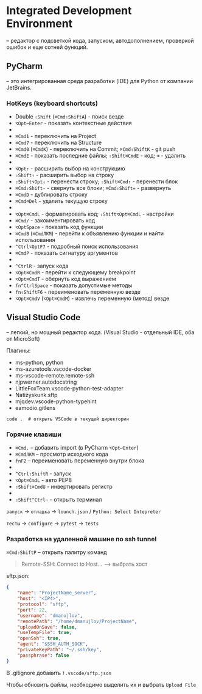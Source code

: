 # Integrated Development Environment

– редактор с подсветкой кода, запуском, автодополнением, проверкой ошибок и еще сотней функций.

## PyCharm

– это интегрированная среда разработки (IDE) для Python от компании JetBrains.

### HotKeys (keyboard shortcuts)

* Double `⇧Shift` (`⌘Сmd`⁠`⇧Shift`⁠`A`) - поиск везде
* `⌥Opt`⁠`↩Enter` - показать контекстные действия
*
* `⌘Cmd`⁠`1` - переключить на Project
* `⌘Cmd`⁠`7` - переключить на Structure
* `⌘Cmd`⁠`0` (`⌘Cmd`⁠`K`) - переключить на Commit; `⌘Cmd`⁠`⇧Shift`⁠`K` - git push
* `⌘Cmd`⁠`E` - показать последние файлы; `⇧Shift`⁠`⌘Cmd`⁠`E` - код; `⌫` - удалить
*
* `⌥Opt`⁠`↑` - расширить выбор на конструкцию
* `⇧Shift`⁠`↑` - расширить выбор на строку
* `⇧Shift`⁠`⌥Opt`⁠`↓` - перенести строку; `⇧Shift`⁠`⌘Cmd`⁠`↑` - перенести блок
* `⌘Cmd`⁠`⇧Shift`⁠`-` - свернуть все блоки; `⌘Cmd`⁠`⇧Shift`⁠`=` - развернуть
* `⌘Cmd`⁠`D` - дублировать строку
* `⌘Cmd`⁠`⌫Del` - удалить текущую строку
*
* `⌥Opt`⁠`⌘Cmd`⁠`L` - форматировать код; `⇧Shift`⁠`⌥Opt`⁠`⌘Cmd`⁠`L` - настройки
* `⌘Cmd`⁠`/` - закомментировать код
* `⌥Opt`⁠`Space` - показать код функции
* `⌘Cmd`⁠`B` (`⌘Cmd`⁠`ЛКМ`) - перейти к объявлению функции и найти использования
* `^Ctrl`⁠`⌥Opt`⁠`F7` - подробный поиск использования
* `⌘Cmd`⁠`P` - показать сигнатуру аргументов
*
* `^Ctrl`⁠`R` - запуск кода
* `⌥Opt`⁠`⌘Cmd`⁠`R` - перейти к следующему breakpoint
* `⌥Opt`⁠`⌘Cmd`⁠`T` - обернуть код выражением
* `fn`⁠`^Ctrl`⁠`Space` - показать допустимые методы
* `fn`⁠`⇧Shift`⁠`F6` - переименовать переменную везде
* `⌥Opt`⁠`⌘Cmd`⁠`V` (`⌥Opt`⁠`⌘Cmd`⁠`M`) - извлечь переменную (метод) везде


## Visual Studio Code

– легкий, но мощный редактор кода.
(Visual Studio - отдельный IDE, оба от MicroSoft)

Плагины:
* ms-python, python
* ms-azuretools.vscode-docker
* ms-vscode-remote.remote-ssh
* njpwerner.autodocstring
* LittleFoxTeam.vscode-python-test-adapter
* Natizyskunk.sftp
* mjqdev.vscode-python-typehint
* eamodio.gitlens

```shell
code .  # открыть VSCode в текущей директории
```

### Горячие клавиши

* `⌘Cmd`⁠`.` – добавить import (в PyCharm `⌥Opt`⁠`↩Enter`)
* `⌘Cmd`⁠`ЛКМ` – просмотр исходного кода
* `fn`⁠`F2` – переименовать переменную внутри блока
*
* `^Ctrl`⁠`⇧Shift`⁠`R` - запуск
* `⌥Opt`⁠`⌘Cmd`⁠`L` - авто PEP8
* `⇧Shift`⁠`⌘Cmd`⁠`U` - инвертировать регистр
*
* `⇧Shift`⁠`^Ctrl`⁠`~` – открыть терминал

`запуск` -> `отладка` -> `lounch.json` / `Python: Select Intepreter`

`тесты` -> `configure` -> `pytest` -> `tests`

### Разработка на удаленной машине по ssh tunnel

`⌘Сmd`⁠`⇧Shift`⁠`P` – открыть палитру команд

> Remote-SSH: Connect to Host... –> выбрать хост

sftp.json:
```json
{
    "name": "ProjectName_server",
    "host": "<IP4>",
    "protocol": "sftp",
    "port": 22,
    "username": "dmanujlov",
    "remotePath": "/home/dmanujlov/ProjectName",
    "uploadOnSave": false,
    "useTempFile": true,
    "openSsh": true,
    "agent": "$SSH_AUTH_SOCK",
    "privateKeyPath": "~/.ssh/key",
    "passphrase": false
}
```

В .gitignore добавить `!.vscode/sftp.json`

Чтобы обновить файлы, необходимо выделить их и выбрать `Upload File`
